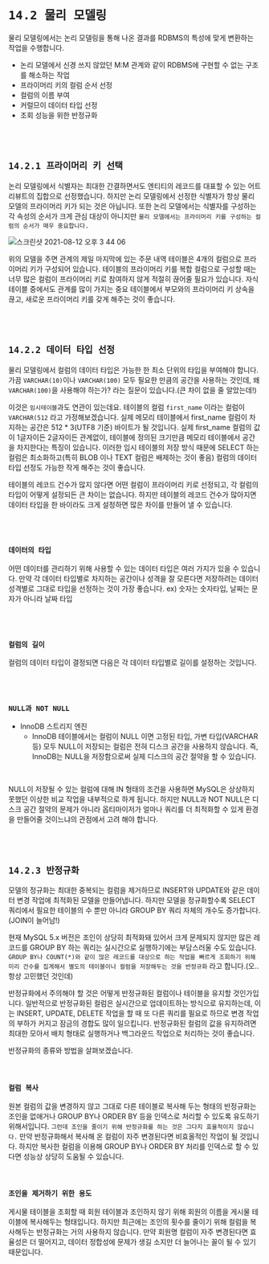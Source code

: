 # `14.2 물리 모델링`

물리 모델링에서는 논리 모델링을 통해 나온 결과를 RDBMS의 특성에 맞게 변환하는 작업을 수행합니다.

- 논리 모델에서 신경 쓰지 않았던 M:M 관계와 같이 RDBMS에 구현할 수 없는 구조를 해소하는 작업
- 프라이머리 키의 컬럼 순서 선정
- 컬럼의 이름 부여
- 커럴므이 데이터 타입 선정
- 조회 성능을 위한 반정규화

<br> <br>

## `14.2.1 프라이머리 키 선택`

논리 모델링에서 식별자는 최대한 간결하면서도 엔티티의 레코드를 대표할 수 있는 어트리뷰트의 집합으로 선정했습니다. 하지만 논리 모델링에서 선정한 식별자가 항상 물리 모델의 프라이머리 키가 되는 것은 아닙니다.
또한 논리 모델에서는 식별자를 구성하는 각 속성의 순서가 크게 관심 대상이 아니지만 `물리 모델에서는 프라이머리 키를 구성하는 컬럼의 순서가 매우 중요합니다.`

![스크린샷 2021-08-12 오후 3 44 06](https://user-images.githubusercontent.com/45676906/129150151-579ab850-66de-44e1-8924-4f53b7f29e83.png)

위의 모델을 주면 관계의 제일 마지막에 있는 주문 내역 테이블은 4개의 컬럼으로 프라이머리 키가 구성되어 있습니다. 테이블의 프라이머리 키를 복합 컬럼으로 구성할 때는 너무 많은 컬럼이 프라이머리 키로 참여하지 않게 적절히 끊어줄 필요가 있습니다.
자식 테이블 중에서도 관계를 많이 가지는 중요 테이블에서 부모와의 프라이머리 키 상속을 끊고, 새로운 프라이머리 키를 갖게 해주는 것이 좋습니다.

<br> <br>

## `14.2.2 데이터 타입 선정`

물리 모델링에서 컬럼의 데이터 타입은 가능한 한 최소 단위의 타입을 부여해야 합니다. 가끔 `VARCHAR(10)`이나 `VARCHAR(100)` 모두 필요한 만큼의 공간을 사용하는 것인데, 왜 `VARCHAR(100)`을 사용해야 하는가? 라는 질문이 있습니다.(큰 차이 없을 줄 알았는데!)

이것은 `임시테이블`과도 연관이 있는데요. 테이블의 컬럼 `first_name` 이라는 컬럼이 `VARCHAR(512` 라고 가정해보겠습니다. 실제 메모리 테이블에서 first_name 컬럼이 차지하는 공간은 512 * 3(UTF8 기준) 바이트가 될 것입니다. 실제 first_name 컬럼의 값이 1글자이든 2글자이든 관계없이, 테이블에 정의된 크기만큼 메모리 테이블에서 공간을 차지한다는 특징이 있습니다.
이러한 임시 테이블의 저장 방식 때문에 SELECT 하는 컬럼은 최소화하고(특히 BLOB 이나 TEXT 컬럼은 배제하는 것이 좋음) 컬럼의 데이터 타입 선정도 가능한 작게 해주는 것이 좋습니다.

테이블의 레코드 건수가 많지 않다면 어떤 컬럼이 프라이머리 키로 선정되고, 각 컬럼의 타입이 어떻게 설정되든 큰 차이는 없습니다. 하지만 테이블의 레코드 건수가 많아지면 데이터 타입을 한 바이라도 크게 설정하면 많은 차이를 만들어 낼 수 있습니다.

<br> <br>

### `데이터의 타입`

어떤 데이터를 관리하기 위해 사용할 수 있는 데이터 타입은 여러 가지가 있을 수 있습니다. 만약 각 데이터 타입별로 차지하는 공간이나 성격을 잘 모른다면 저장하려는 데이터 성격별로 그대로 타입을 선정하는 것이 가장 좋습니다.
ex) 숫자는 숫자타입, 날짜는 문자가 아니라 날짜 타입

<br> <br>

### `컬럼의 길이`

컬럼의 데이터 타입이 결정되면 다음은 각 데이터 타입별로 길이를 설정하는 것입니다. 

<br> <br>

### `NULL과 NOT NULL`

- InnoDB 스트리지 엔진
  - InnoDB 테이블에서는 컬럼이 NULL 이면 고정된 타입, 가변 타입(VARCHAR 등) 모두 NULL이 저장되는 컬럼은 전혀 디스크 공간을 사용하지 않습니다. 즉, InnoDB는 NULL을 저장함으로써 실제 디스크의 공간 절약을 할 수 있습니다.
  
<br>

NULL이 저장될 수 있는 컬럼에 대해 IN 형태의 조건을 사용하면 MySQL은 상상하지 못했던 이상한 비교 작업을 내부적으로 하게 됩니다. 
하지만 NULL과 NOT NULL은 디스크 공간 절약의 문제가 아니라 옵티마이저가 얼마나 쿼리를 더 최적화할 수 있게 환경을 만들어줄 것이느냐의 관점에서 고려 해야 합니다.

<br> <br>

## `14.2.3 반정규화`

모델의 정규화는 최대한 중복되는 컬럼을 제거하므로 INSERT와 UPDATE와 같은 데이터 변경 작업에 최적화된 모델을 만들어냅니다. 하지만 모델을 정규화할수록 SELECT 쿼리에서 필요한 테이블의 수 뿐만 아니라 GROUP BY 쿼리 자체의 개수도 증가합니다. (JOIN이 늘어남!)

현재 MySQL 5.x 버전은 조인이 상당히 최적화돼 있어서 크게 문제되지 않지만 많은 레코드를 GROUP BY 하는 쿼리는 실시간으로 실행하기에는 부담스러울 수도 있습니다. `GROUP BY나 COUNT(*)와 같이 많은 레코드를 대상으로 하는 작업을 빠르게 조회하기 위해 미리 건수를 집계해서 별도의 테이블이나 컬럼을 저장해두는 것을 반정규화` 라고 합니다.(오.. 항상 고민했던 것인데)

반정규화에서 주의해야 할 것은 어떻게 반정규화된 컬럼이나 테이블을 유지할 것인가입니다. 일반적으로 반정규화된 컬럼은 실시간으로 업데이트하는 방식으로 유지하는데, 이는 INSERT, UPDATE, DELETE 작업을 할 때 또 다른 쿼리를 필요로 하므로 변경 작업의 부하가 커지고 잠금의 경합도 많이 일으킵니다. 
반정규화된 컬럼의 값을 유지하려면 최대한 모아서 배치 형태로 실행하거나 백그라운드 작업으로 처리하는 것이 좋습니다.

반정규화의 종류와 방법을 살펴보겠습니다. 

<br> 

### `컬럼 복사`

원본 컬럼의 값을 변경하지 않고 그대로 다른 테이블로 복사해 두는 형태의 반정규화는 조인을 없애거나 GROUP BY나 ORDER BY 등을 인덱스로 처리할 수 있도록 유도하기 위해서입니다.
`그런데 조인을 줄이기 위해 반정규화를 하는 것은 그다지 효율적이지 않습니다.` 만약 반정규화해서 복사해 온 컬럼이 자주 변경된다면 비효올적인 작업이 될 것입니다. 하지만 복사한 컬럼을 이용해 GROUP BY나 ORDER BY 처리를 인덱스로 할 수 있다면 성능상 상당히 도움될 수 있습니다.

<br>

### `조인을 제거하기 위한 용도`

게시물 테이블을 조회할 때 회원 테이블과 조인하지 않기 위해 회원의 이름을 게시물 테이블에 복사해두는 형태입니다. 하지만 최근에는 조인의 횟수를 줄이기 위해 컬럼을 복사해두는 반정규화는 거의 사용하지 않습니다.
만약 회원명 컬럼이 자주 변경된다면 효율성은 더 떨어지고, 데이터 정합성에 문제가 생길 소지만 더 늘어나는 꼴이 될 수 있기 때문입니다.


